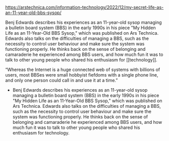 https://arstechnica.com/information-technology/2022/12/my-secret-life-as-an-11-year-old-bbs-sysop/

Benj Edwards describes his experiences as an 11-year-old sysop managing a bulletin board system (BBS) in the early 1990s in his piece "My Hidden Life as an 11-Year-Old BBS Sysop," which was published on Ars Technica. Edwards also talks on the difficulties of managing a BBS, such as the necessity to control user behaviour and make sure the system was functioning properly. He thinks back on the sense of belonging and camaraderie he experienced among BBS users, and how much fun it was to talk to other young people who shared his enthusiasm for [[technology]].


“Whereas the Internet is a huge connected web of systems with billions of users, most BBSes were small hobbyist fiefdoms with a single phone line, and only one person could call in and use it at a time.”

-   Benj Edwards describes his experiences as an 11-year-old sysop managing a bulletin board system (BBS) in the early 1990s in his piece "My Hidden Life as an 11-Year-Old BBS Sysop," which was published on Ars Technica. Edwards also talks on the difficulties of managing a BBS, such as the necessity to control user behaviour and make sure the system was functioning properly. He thinks back on the sense of belonging and camaraderie he experienced among BBS users, and how much fun it was to talk to other young people who shared his enthusiasm for technology.